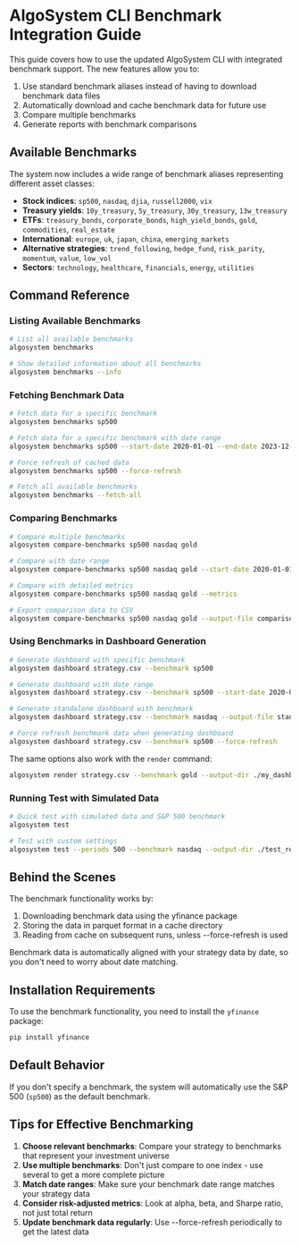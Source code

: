 # AlgoSystem CLI Benchmark Integration Guide

This guide covers how to use the updated AlgoSystem CLI with integrated benchmark support. The new features allow you to:

1. Use standard benchmark aliases instead of having to download benchmark data files
2. Automatically download and cache benchmark data for future use
3. Compare multiple benchmarks
4. Generate reports with benchmark comparisons

## Available Benchmarks

The system now includes a wide range of benchmark aliases representing different asset classes:

- **Stock indices**: `sp500`, `nasdaq`, `djia`, `russell2000`, `vix`
- **Treasury yields**: `10y_treasury`, `5y_treasury`, `30y_treasury`, `13w_treasury`
- **ETFs**: `treasury_bonds`, `corporate_bonds`, `high_yield_bonds`, `gold`, `commodities`, `real_estate`
- **International**: `europe`, `uk`, `japan`, `china`, `emerging_markets`
- **Alternative strategies**: `trend_following`, `hedge_fund`, `risk_parity`, `momentum`, `value`, `low_vol`
- **Sectors**: `technology`, `healthcare`, `financials`, `energy`, `utilities`

## Command Reference

### Listing Available Benchmarks

```bash
# List all available benchmarks
algosystem benchmarks

# Show detailed information about all benchmarks
algosystem benchmarks --info
```

### Fetching Benchmark Data

```bash
# Fetch data for a specific benchmark
algosystem benchmarks sp500

# Fetch data for a specific benchmark with date range
algosystem benchmarks sp500 --start-date 2020-01-01 --end-date 2023-12-31

# Force refresh of cached data
algosystem benchmarks sp500 --force-refresh

# Fetch all available benchmarks
algosystem benchmarks --fetch-all
```

### Comparing Benchmarks

```bash
# Compare multiple benchmarks
algosystem compare-benchmarks sp500 nasdaq gold

# Compare with date range
algosystem compare-benchmarks sp500 nasdaq gold --start-date 2020-01-01 --end-date 2023-12-31

# Compare with detailed metrics
algosystem compare-benchmarks sp500 nasdaq gold --metrics

# Export comparison data to CSV
algosystem compare-benchmarks sp500 nasdaq gold --output-file comparison.csv
```

### Using Benchmarks in Dashboard Generation

```bash
# Generate dashboard with specific benchmark
algosystem dashboard strategy.csv --benchmark sp500

# Generate dashboard with date range
algosystem dashboard strategy.csv --benchmark sp500 --start-date 2020-01-01 --end-date 2023-12-31

# Generate standalone dashboard with benchmark
algosystem dashboard strategy.csv --benchmark nasdaq --output-file standalone.html

# Force refresh benchmark data when generating dashboard
algosystem dashboard strategy.csv --benchmark sp500 --force-refresh
```

The same options also work with the `render` command:

```bash
algosystem render strategy.csv --benchmark gold --output-dir ./my_dashboard
```

### Running Test with Simulated Data

```bash
# Quick test with simulated data and S&P 500 benchmark
algosystem test

# Test with custom settings
algosystem test --periods 500 --benchmark nasdaq --output-dir ./test_results --open-browser
```

## Behind the Scenes

The benchmark functionality works by:

1. Downloading benchmark data using the yfinance package
2. Storing the data in parquet format in a cache directory
3. Reading from cache on subsequent runs, unless --force-refresh is used

Benchmark data is automatically aligned with your strategy data by date, so you don't need to worry about date matching.

## Installation Requirements

To use the benchmark functionality, you need to install the `yfinance` package:

```bash
pip install yfinance
```

## Default Behavior

If you don't specify a benchmark, the system will automatically use the S&P 500 (`sp500`) as the default benchmark.

## Tips for Effective Benchmarking

1. **Choose relevant benchmarks**: Compare your strategy to benchmarks that represent your investment universe
2. **Use multiple benchmarks**: Don't just compare to one index - use several to get a more complete picture
3. **Match date ranges**: Make sure your benchmark date range matches your strategy data
4. **Consider risk-adjusted metrics**: Look at alpha, beta, and Sharpe ratio, not just total return
5. **Update benchmark data regularly**: Use --force-refresh periodically to get the latest data